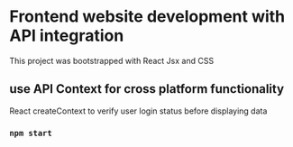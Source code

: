 # Frontend website development with API integration

This project was bootstrapped with React Jsx and CSS 


## use API Context for cross platform functionality 

React createContext to verify user login status before displaying data 


### `npm start`



